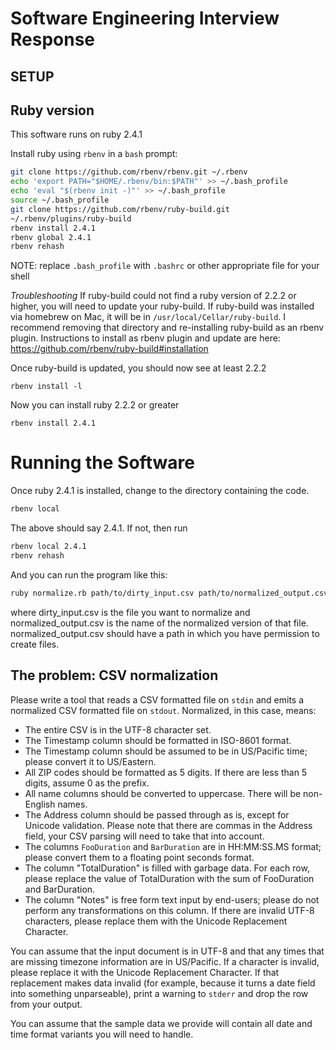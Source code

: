 # Software Engineering Interview Response

## SETUP

## Ruby version
This software runs on ruby 2.4.1

Install ruby using `rbenv` in a `bash` prompt:

```bash
git clone https://github.com/rbenv/rbenv.git ~/.rbenv
echo 'export PATH="$HOME/.rbenv/bin:$PATH"' >> ~/.bash_profile
echo 'eval "$(rbenv init -)"' >> ~/.bash_profile
source ~/.bash_profile
git clone https://github.com/rbenv/ruby-build.git
~/.rbenv/plugins/ruby-build
rbenv install 2.4.1
rbenv global 2.4.1
rbenv rehash
```
NOTE: replace `.bash_profile` with `.bashrc` or other appropriate file for your shell


*Troubleshooting*
If ruby-build could not find a ruby version of 2.2.2 or higher,
you will need to update your ruby-build.
If ruby-build was installed via homebrew on Mac, it will be in `/usr/local/Cellar/ruby-build`.
I recommend removing that directory and re-installing ruby-build as an rbenv plugin. Instructions to install as rbenv plugin and update are here:
https://github.com/rbenv/ruby-build#installation

Once ruby-build is updated, you should now see at least 2.2.2

`rbenv install -l`

Now you can install ruby 2.2.2 or greater

`rbenv install 2.4.1`

# Running the Software
Once ruby 2.4.1 is installed, change to the directory containing the code.

```bash
rbenv local
```
The above should say 2.4.1. If not, then run

```bash
rbenv local 2.4.1
rbenv rehash
```

And you can run the program like this:
```bash
ruby normalize.rb path/to/dirty_input.csv path/to/normalized_output.csv
```
where dirty_input.csv is the file you want to normalize and 
normalized_output.csv is the name of the normalized version
of that file. normalized_output.csv should have a path in which
you have permission to create files.



## The problem: CSV normalization

Please write a tool that reads a CSV formatted file on `stdin` and
emits a normalized CSV formatted file on `stdout`. Normalized, in this
case, means:

* The entire CSV is in the UTF-8 character set.
* The Timestamp column should be formatted in ISO-8601 format.
* The Timestamp column should be assumed to be in US/Pacific time;
  please convert it to US/Eastern.
* All ZIP codes should be formatted as 5 digits. If there are less
  than 5 digits, assume 0 as the prefix.
* All name columns should be converted to uppercase. There will be
  non-English names.
* The Address column should be passed through as is, except for
  Unicode validation. Please note that there are commas in the Address
  field, your CSV parsing will need to take that into account.
* The columns `FooDuration` and `BarDuration` are in HH:MM:SS.MS
  format; please convert them to a floating point seconds format.
* The column "TotalDuration" is filled with garbage data. For each
  row, please replace the value of TotalDuration with the sum of
  FooDuration and BarDuration.
* The column "Notes" is free form text input by end-users; please do
  not perform any transformations on this column. If there are invalid
  UTF-8 characters, please replace them with the Unicode Replacement
  Character.

You can assume that the input document is in UTF-8 and that any times
that are missing timezone information are in US/Pacific. If a
character is invalid, please replace it with the Unicode Replacement
Character. If that replacement makes data invalid (for example,
because it turns a date field into something unparseable), print a
warning to `stderr` and drop the row from your output.

You can assume that the sample data we provide will contain all date
and time format variants you will need to handle.
